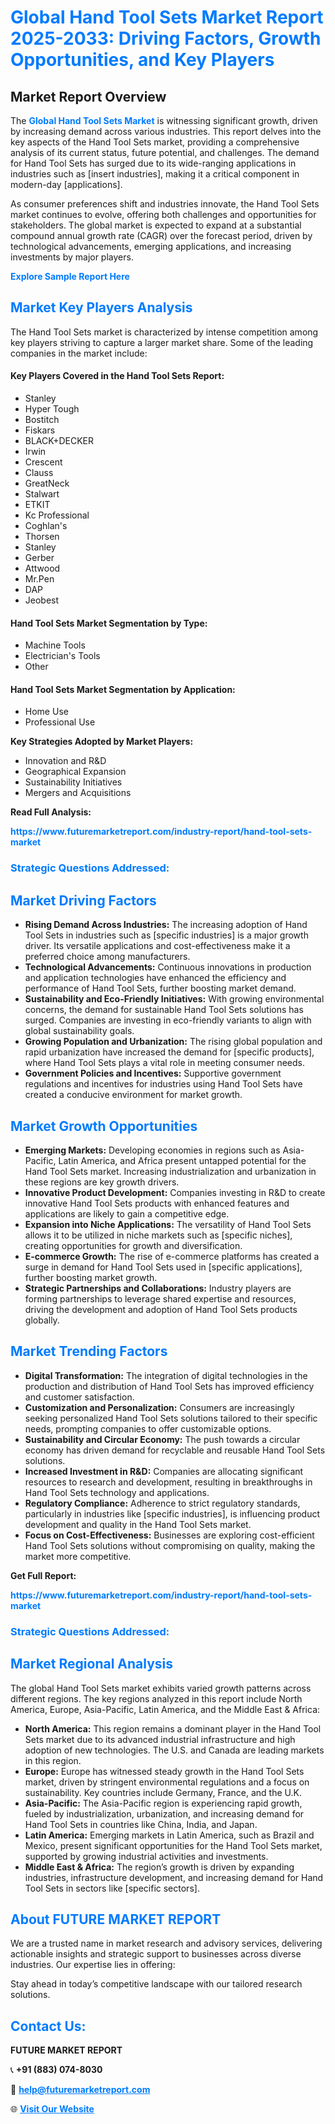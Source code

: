<h1 style="color: #007BFF;">Global Hand Tool Sets Market Report 2025-2033: Driving Factors, Growth Opportunities, and Key Players</h1>

<section id="overview">
<h2>Market Report Overview</h2>
<p>The <a href="https://www.futuremarketreport.com/industry-report/hand-tool-sets-market" style="color: #007BFF; text-decoration: none;"><strong>Global Hand Tool Sets Market</strong></a> is witnessing significant growth, driven by increasing demand across various industries. This report delves into the key aspects of the Hand Tool Sets market, providing a comprehensive analysis of its current status, future potential, and challenges. The demand for Hand Tool Sets has surged due to its wide-ranging applications in industries such as [insert industries], making it a critical component in modern-day [applications].</p>
<p>As consumer preferences shift and industries innovate, the Hand Tool Sets market continues to evolve, offering both challenges and opportunities for stakeholders. The global market is expected to expand at a substantial compound annual growth rate (CAGR) over the forecast period, driven by technological advancements, emerging applications, and increasing investments by major players.</p>
</section>

<section id="overview">
<p><a href="https://www.futuremarketreport.com/request-sample/reportId=47263" style="color: #007BFF; text-decoration: none;"><strong>Explore Sample Report Here</strong></a></p>
</section>

<section id="key-players">
<h2 style="color: #007BFF;">Market Key Players Analysis</h2>
<p>The Hand Tool Sets market is characterized by intense competition among key players striving to capture a larger market share. Some of the leading companies in the market include:</p>
<h4>Key Players Covered in the Hand Tool Sets Report:</h4>
<ul><li>Stanley</li><li>Hyper Tough</li><li>Bostitch</li><li>Fiskars</li><li>BLACK+DECKER</li><li>Irwin</li><li>Crescent</li><li>Clauss</li><li>GreatNeck</li><li>Stalwart</li><li>ETKIT</li><li>Kc Professional</li><li>Coghlan&#039;s</li><li>Thorsen</li><li>Stanley</li><li>Gerber</li><li>Attwood</li><li>Mr.Pen</li><li>DAP</li><li>Jeobest</li></ul>
<h4>Hand Tool Sets Market Segmentation by Type:</h4>
<ul><li>Machine Tools</li><li>Electrician&#039;s Tools</li><li>Other</li></ul>

<h4>Hand Tool Sets Market Segmentation by Application:</h4>
<ul><li>Home Use</li><li>Professional Use</li></ul>
<p><strong>Key Strategies Adopted by Market Players:</strong></p>
<ul>
<li>Innovation and R&D</li>
<li>Geographical Expansion</li>
<li>Sustainability Initiatives</li>
<li>Mergers and Acquisitions</li>
</ul>
</section>

<section>
<p><strong>Read Full Analysis: </strong></p><a href="https://www.futuremarketreport.com/industry-report/hand-tool-sets-market" style="color: #007BFF; text-decoration: none;"><strong>https://www.futuremarketreport.com/industry-report/hand-tool-sets-market</strong></a>
<h3 style="color: #007BFF;">Strategic Questions Addressed:</h3>
</section>

<section id="driving-factors">
<h2 style="color: #007BFF;">Market Driving Factors</h2>
<ul>
<li><strong>Rising Demand Across Industries:</strong> The increasing adoption of Hand Tool Sets in industries such as [specific industries] is a major growth driver. Its versatile applications and cost-effectiveness make it a preferred choice among manufacturers.</li>
<li><strong>Technological Advancements:</strong> Continuous innovations in production and application technologies have enhanced the efficiency and performance of Hand Tool Sets, further boosting market demand.</li>
<li><strong>Sustainability and Eco-Friendly Initiatives:</strong> With growing environmental concerns, the demand for sustainable Hand Tool Sets solutions has surged. Companies are investing in eco-friendly variants to align with global sustainability goals.</li>
<li><strong>Growing Population and Urbanization:</strong> The rising global population and rapid urbanization have increased the demand for [specific products], where Hand Tool Sets plays a vital role in meeting consumer needs.</li>
<li><strong>Government Policies and Incentives:</strong> Supportive government regulations and incentives for industries using Hand Tool Sets have created a conducive environment for market growth.</li>
</ul>
</section>

<section id="growth-opportunities">
<h2 style="color: #007BFF;">Market Growth Opportunities</h2>
<ul>
<li><strong>Emerging Markets:</strong> Developing economies in regions such as Asia-Pacific, Latin America, and Africa present untapped potential for the Hand Tool Sets market. Increasing industrialization and urbanization in these regions are key growth drivers.</li>
<li><strong>Innovative Product Development:</strong> Companies investing in R&D to create innovative Hand Tool Sets products with enhanced features and applications are likely to gain a competitive edge.</li>
<li><strong>Expansion into Niche Applications:</strong> The versatility of Hand Tool Sets allows it to be utilized in niche markets such as [specific niches], creating opportunities for growth and diversification.</li>
<li><strong>E-commerce Growth:</strong> The rise of e-commerce platforms has created a surge in demand for Hand Tool Sets used in [specific applications], further boosting market growth.</li>
<li><strong>Strategic Partnerships and Collaborations:</strong> Industry players are forming partnerships to leverage shared expertise and resources, driving the development and adoption of Hand Tool Sets products globally.</li>
</ul>
</section>

<section id="trending-factors">
<h2 style="color: #007BFF;">Market Trending Factors</h2>
<ul>
<li><strong>Digital Transformation:</strong> The integration of digital technologies in the production and distribution of Hand Tool Sets has improved efficiency and customer satisfaction.</li>
<li><strong>Customization and Personalization:</strong> Consumers are increasingly seeking personalized Hand Tool Sets solutions tailored to their specific needs, prompting companies to offer customizable options.</li>
<li><strong>Sustainability and Circular Economy:</strong> The push towards a circular economy has driven demand for recyclable and reusable Hand Tool Sets solutions.</li>
<li><strong>Increased Investment in R&D:</strong> Companies are allocating significant resources to research and development, resulting in breakthroughs in Hand Tool Sets technology and applications.</li>
<li><strong>Regulatory Compliance:</strong> Adherence to strict regulatory standards, particularly in industries like [specific industries], is influencing product development and quality in the Hand Tool Sets market.</li>
<li><strong>Focus on Cost-Effectiveness:</strong> Businesses are exploring cost-efficient Hand Tool Sets solutions without compromising on quality, making the market more competitive.</li>
</ul>
</section>

<section>
<p><strong>Get Full Report: </strong></p><a href="https://www.futuremarketreport.com/industry-report/hand-tool-sets-market" style="color: #007BFF; text-decoration: none;"><strong>https://www.futuremarketreport.com/industry-report/hand-tool-sets-market</strong></a>
<h3 style="color: #007BFF;">Strategic Questions Addressed:</h3>
</section>


<section id="regional-analysis">
<h2 style="color: #007BFF;">Market Regional Analysis</h2>
<p>The global Hand Tool Sets market exhibits varied growth patterns across different regions. The key regions analyzed in this report include North America, Europe, Asia-Pacific, Latin America, and the Middle East & Africa:</p>
<ul>
<li><strong>North America:</strong> This region remains a dominant player in the Hand Tool Sets market due to its advanced industrial infrastructure and high adoption of new technologies. The U.S. and Canada are leading markets in this region.</li>
<li><strong>Europe:</strong> Europe has witnessed steady growth in the Hand Tool Sets market, driven by stringent environmental regulations and a focus on sustainability. Key countries include Germany, France, and the U.K.</li>
<li><strong>Asia-Pacific:</strong> The Asia-Pacific region is experiencing rapid growth, fueled by industrialization, urbanization, and increasing demand for Hand Tool Sets in countries like China, India, and Japan.</li>
<li><strong>Latin America:</strong> Emerging markets in Latin America, such as Brazil and Mexico, present significant opportunities for the Hand Tool Sets market, supported by growing industrial activities and investments.</li>
<li><strong>Middle East & Africa:</strong> The region’s growth is driven by expanding industries, infrastructure development, and increasing demand for Hand Tool Sets in sectors like [specific sectors].</li>
</ul>
</section>

<footer>
<h2 style="color: #007BFF;">About FUTURE MARKET REPORT</h2>
<p>We are a trusted name in market research and advisory services, delivering actionable insights and strategic support to businesses across diverse industries. Our expertise lies in offering:</p>

<p>Stay ahead in today’s competitive landscape with our tailored research solutions.</p>

<h2 style="color: #007BFF;">Contact Us:</h2>
<p><strong>FUTURE MARKET REPORT</strong></p>
<p>📞 <strong>+91 (883) 074-8030</strong></p>
<p>📧 <strong><a href="mailto:help@futuremarketreport.com" style="color: #007BFF;">help@futuremarketreport.com</a></strong></p>
<p>🌐 <strong><a href="https://www.futuremarketreport.com/" style="color: #007BFF;">Visit Our Website</a></strong></p>
</footer>